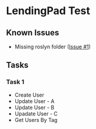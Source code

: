 # LendingPad Test

## Known Issues
- Missing roslyn folder ([Issue #1](https://github.com/Coder272-tech/LendingPad-Test/issues/1))

## Tasks

### Task 1

* Create User
* Update User - A
* Update User - B
* Upadate User - C
* Get Users By Tag